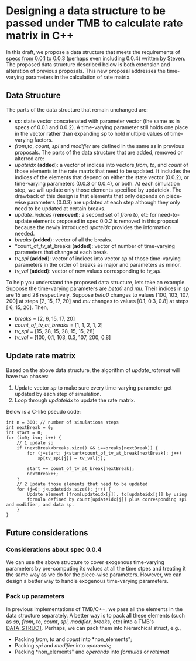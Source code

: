 # Designing a data structure to be passed under TMB to calculate rate matrix in C++
 In this draft, we propose a data structure that meets the requirements of [specs from 
 0.0.1 to 0.0.3](https://canmod.net/misc/flex_specs) (perhaps even including 0.0.4) 
 written by Steven. The proposed data structure described below is both extension and 
 alteration of previous proposals. This new proposal addresses the time-varying parameters 
 in the calculation of rate matrix.
 
 ## Data Structure
The parts of the data structure that remain unchanged are:
 - *sp*: state vector 
 concatenated with parameter vector (the same as in specs of 0.0.1 and 0.0.2). A 
 time-varying parameter still holds one place in the vector rather than expanding *sp* to 
 hold multiple values of time-varying factors.
 - *from*,*to*, *count*, *spi* and 
 *modifier* are defined in the same as in previous proposals.
The parts of the data structure that are added, removed or alterred are:
 - *upateidx* (**added**): a vector of indices into vectors *from*, *to*, and *count* of those elements 
 in the rate matrix that need to be updated. It includes the indices of the elements that 
 depend on either the state vector (0.0.2), or time-varying parameters (0.0.3 or 0.0.4), 
 or both. At each simulation step, we will update only those elements specified by 
 updateidx. The drawback of this design is that elements that only depends on piece-wise 
 parameters (0.0.3) are updated at each step although they only need to be updated at 
 certain breaks.
 - *update_indices* (**removed**): a second set of *from* *to*, etc for 
 need-to-update elements proposed in spec 0.0.2 is removed in this proposal because the 
 newly introduced *upateidx* provides the information needed.
 - *breaks* (**added**): 
 vector of all the breaks.
 - *count_of_tv_at_breaks (**added**): vector of number of 
 time-varying parameters that change at each break.
 - *tv_spi* (**added**): vector of 
 indices into vector *sp* of those time-varying parameters in the order of breaks as major 
 and parameters as minor.
 - *tv_val* (**added**): vector of new values corresponding to 
 *tv_spi*.

To help you understand the proposed data structure, lets take an example. Suppose the 
time-varying parameters are *beta0* and *mu*. Their indices in *sp* are 15 and 28 
respectively. Suppose *beta0* changes to values [100, 103, 107, 200] at steps [2, 15, 17, 
20] and *mu* changes to values [0.1, 0.3, 0.8] at steps [ 6, 15, 20]. Then,
 - *breaks* = [2, 6, 15, 17, 20]
 - *count_of_tv_at_breaks* = [1, 1, 2, 1, 2]
 - *tv_spi* = [15, 28, 15, 28, 15, 15, 28]
 - *tv_val* = [100, 0.1, 103, 0.3, 107, 200, 0.8]

## Update rate matrix
Based on the above data structure, the algorithm of *update_ratemat* will have two phases: 
 1. Update vector *sp* to make sure every time-varying parameter get updated by each step 
 of simulation. 
 2. Loop through *updateidx* to update the rate matrix.

Below is a C-like pseudo code:

    int n = 300; // number of simulations steps 
    int nextBreak = 0; 
    int start = 0; 
    for (i=0; i<n; i++) {
        // 1 update sp
        if (nextBreak<breaks.size() && i==breaks[nextBreak]) { 
            for (j=start; j<start+count_of_tv_at_break[nextBreak]; j++)
                sp[tv_spi[j]] = tv_val[j]; 

            start += count_of_tv_at_break[nextBreak]; 
            nextBreak++;
        }
        // 2 Update those elements that need to be updated
        for (j=0; j<updateidx.size(); j++) { 
            Update element [from[updateidx[j]], to[updateidx[j]] by using 
            formula defined by count[updateidx[j]] plus corresponding spi and modifier, and data sp.
        }
    }

## Future considerations
### Considerations about spec 0.0.4
We can use the above structure to cover exogenous time-varying parameters by pre-computing 
its values at all the time stpes and treating it the same way as we do for the piece-wise 
parameters. However, we can design a better way to handle exogenous time-varying 
parameters.

### Pack up parameters
In previous implementations of TMB/C++, we pass all the elements in the data structure 
separately. A better way is to pack all these elements (such as *sp*, *from*, *to*, 
*count*, *spi*, *modifier*, *breaks*, etc) into a TMB's 
[DATA_STRUCT](https://kaskr.github.io/adcomp/group__macros.html#gaf9885566da0d248c1a4b4d7a0eeafcd2). 
Perhaps, we can pack them into hierarchical struct, e.g.,
 - Packing *from*, *to* and *count* into *non_elements";
 - Packing *spi* and *modifier* into *operands*;
 - Packing *non_elements" and *operands* into *formulas* or *ratemat*
